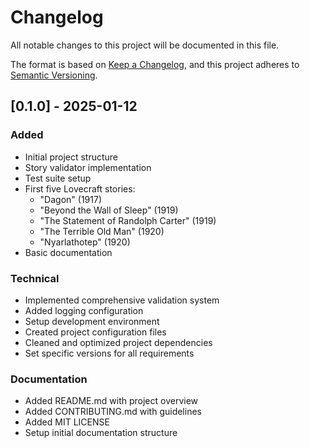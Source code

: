 # Changelog
All notable changes to this project will be documented in this file.

The format is based on [Keep a Changelog](https://keepachangelog.com/en/1.0.0/),
and this project adheres to [Semantic Versioning](https://semver.org/spec/v2.0.0.html).

## [0.1.0] - 2025-01-12
### Added
- Initial project structure
- Story validator implementation
- Test suite setup
- First five Lovecraft stories:
  - "Dagon" (1917)
  - "Beyond the Wall of Sleep" (1919)
  - "The Statement of Randolph Carter" (1919)
  - "The Terrible Old Man" (1920)
  - "Nyarlathotep" (1920)
- Basic documentation

### Technical
- Implemented comprehensive validation system
- Added logging configuration
- Setup development environment
- Created project configuration files
- Cleaned and optimized project dependencies
- Set specific versions for all requirements

### Documentation
- Added README.md with project overview
- Added CONTRIBUTING.md with guidelines
- Added MIT LICENSE
- Setup initial documentation structure
